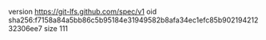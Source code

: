 version https://git-lfs.github.com/spec/v1
oid sha256:f7158a84a5bb86c5b95184e31949582b8afa34ec1efc85b90219421232306ee7
size 111
